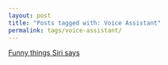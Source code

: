 ```yaml
---
layout: post
title: "Posts tagged with: Voice Assistant"
permalink: tags/voice-assistant/
---
```

[Funny things Siri says](/2011/10/funny-things-siri-says)
